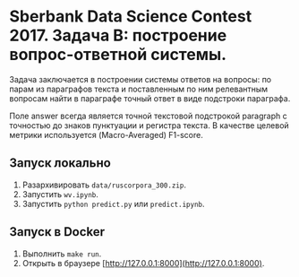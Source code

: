 # Sberbank Data Science Contest 2017. Задача B: построение вопрос-ответной системы.

Задача заключается в построении системы ответов на вопросы: по парам из параграфов текста и поставленным по ним релевантным вопросам найти в параграфе точный ответ в виде подстроки параграфа.

Поле answer всегда является точной текстовой подстрокой paragraph с точностью до знаков пунктуации и регистра текста. В качестве целевой метрики используется (Macro-Averaged) F1-score.

## Запуск локально

1. Разархивировать `data/ruscorpora_300.zip`.
2. Запустить `wv.ipynb`.
3. Запустить `python predict.py` или `predict.ipynb`.

## Запуск в Docker
1. Выполнить `make run`.
2. Открыть в браузере [http://127.0.0.1:8000](http://127.0.0.1:8000).